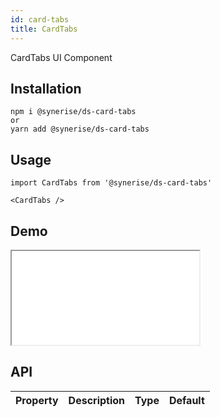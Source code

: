 ```yaml
---
id: card-tabs
title: CardTabs
---
```


CardTabs UI Component

## Installation

```
npm i @synerise/ds-card-tabs
or
yarn add @synerise/ds-card-tabs
```

## Usage

```
import CardTabs from '@synerise/ds-card-tabs'

<CardTabs />

```

## Demo

<iframe src="/storybook-static/iframe.html?id=components-card-tabs--default"></iframe>

## API

| Property | Description | Type | Default |
| -------- | ----------- | ---- | ------- |

